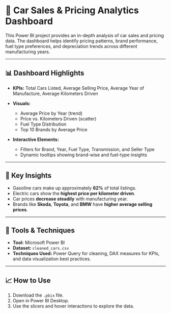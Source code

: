 # 🚗 Car Sales & Pricing Analytics Dashboard

This Power BI project provides an in-depth analysis of car sales and pricing data. The dashboard helps identify pricing patterns, brand performance, fuel type preferences, and depreciation trends across different manufacturing years.

---

## 📊 Dashboard Highlights

* **KPIs:** Total Cars Listed, Average Selling Price, Average Year of Manufacture, Average Kilometers Driven
* **Visuals:**

  * Average Price by Year (trend)
  * Price vs. Kilometers Driven (scatter)
  * Fuel Type Distribution
  * Top 10 Brands by Average Price
* **Interactive Elements:**

  * Filters for Brand, Year, Fuel Type, Transmission, and Seller Type
  * Dynamic tooltips showing brand-wise and fuel-type insights

---

## 🧠 Key Insights

* Gasoline cars make up approximately **62%** of total listings.
* Electric cars show the **highest price per kilometer driven**.
* Car prices **decrease steadily** with manufacturing year.
* Brands like **Skoda**, **Toyota**, and **BMW** have **higher average selling prices**.

---

## 🧰 Tools & Techniques

* **Tool:** Microsoft Power BI
* **Dataset:** `cleaned_cars.csv`
* **Techniques Used:** Power Query for cleaning, DAX measures for KPIs, and data visualization best practices.

---

## 📈 How to Use

1. Download the `.pbix` file.
2. Open in Power BI Desktop.
3. Use the slicers and hover interactions to explore the data.
